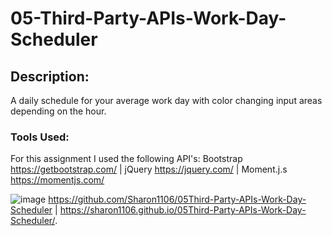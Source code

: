 # 05-Third-Party-APIs-Work-Day-Scheduler
## Description:
A daily schedule for your average work day with color changing input areas depending on the hour. 

### Tools Used: 
For this assignment I used the following API's: Bootstrap  https://getbootstrap.com/ | jQuery https://jquery.com/ | Moment.j.s https://momentjs.com/

![image](https://user-images.githubusercontent.com/30086519/108946388-3294c980-7613-11eb-8a5e-32f0e24a8b85.png)
https://github.com/Sharon1106/05Third-Party-APIs-Work-Day-Scheduler | https://sharon1106.github.io/05Third-Party-APIs-Work-Day-Scheduler/.
